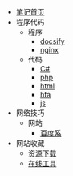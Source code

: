 * [笔记首页](/note/README.md)
* 程序代码
  * 程序
    * [docsify](/note/program_docsify.md)
    * [nginx](/note/program_nginx.md)
  * 代码
    * [C#](/note/code_csharp.md)
    * [php](/note/code_php.md)
    * [html](/note/code_html.md)
    * [hta](/note/code_hta.md)
    * [js](/note/code_javascript.md)
* 网络技巧
  * 网站
    * [百度系](/note/skill_baidu.md)
* 网站收藏
  * [资源下载](/note/website_download.md)
  * [在线工具](/note/website_tool.md)
